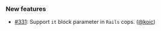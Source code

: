 ### New features

* [#331](https://github.com/rubocop/rubocop-minitest/pull/331): Support `it` block parameter in `Rails` cops. ([@koic][])

[@koic]: https://github.com/koic
